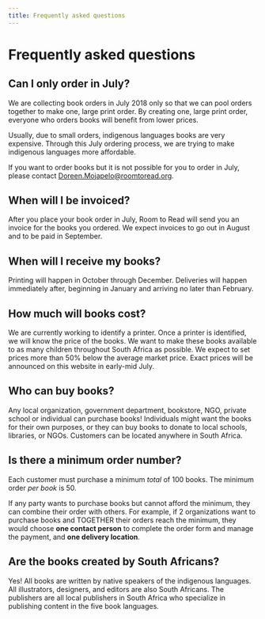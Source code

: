 ```yaml
---
title: Frequently asked questions
---
```


# Frequently asked questions

## Can I only order in July?

We are collecting book orders in July 2018 only so that we can pool orders together to make one, large print order. By creating one, large print order, everyone who orders books will benefit from lower prices.

Usually, due to small orders, indigenous languages books are very expensive. Through this July ordering process, we are trying to make indigenous languages more affordable.

If you want to order books but it is not possible for you to order in July, please contact [Doreen.Mojapelo@roomtoread.org](mailto:Doreen.Mojapelo@roomtoread.org).

## When will I be invoiced?

After you place your book order in July, Room to Read will send you an invoice for the books you ordered. We expect invoices to go out in August and to be paid in September.

## When will I receive my books?

Printing will happen in October through December. Deliveries will happen immediately after, beginning in January and arriving no later than February.

## How much will books cost?

We are currently working to identify a printer. Once a printer is identified, we will know the price of the books. We want to make these books available to as many children throughout South Africa as possible. We expect to set prices more than 50% below the average market price. Exact prices will be announced on this website in early-mid July.

## Who can buy books?

Any local organization, government department, bookstore, NGO, private school or individual can purchase books! Individuals might want the books for their own purposes, or they can buy books to donate to local schools, libraries, or NGOs. Customers can be located anywhere in South Africa.

## Is there a minimum order number?

Each customer must purchase a minimum *total* of 100 books. The minimum order *per book* is 50.

If any party wants to purchase books but cannot afford the minimum, they can combine their order with others. For example, if 2 organizations want to purchase books and TOGETHER their orders reach the minimum, they would choose **one contact person** to complete the order form and manage the payment, and **one delivery location**.

## Are the books created by South Africans?

Yes! All books are written by native speakers of the indigenous languages. All illustrators, designers, and editors are also South Africans. The publishers are all local publishers in South Africa who specialize in publishing content in the five book languages.
